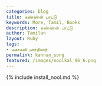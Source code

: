 ```yaml
---  
categories: blog  
title: கண்ணன் பாட்டு
keywords: More, Tamil, Books  
description: கண்ணன் பாட்டு
author: Tamilan  
layout: Ruby  
tags:     
- மகாகவி பாரதியார்
permalink: kannan_song  
featured: /images/noolkal_96_6.png  
---  
```

{% include install_nool.md %}  
